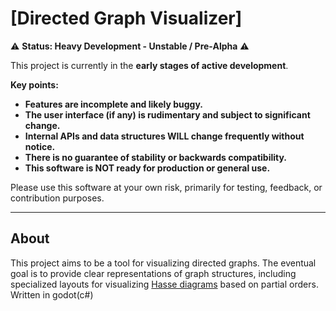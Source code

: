 # [Directed Graph Visualizer]

⚠️ **Status: Heavy Development - Unstable / Pre-Alpha** ⚠️

This project is currently in the **early stages of active development**. 

**Key points:**

*   **Features are incomplete and likely buggy.**
*   **The user interface (if any) is rudimentary and subject to significant change.**
*   **Internal APIs and data structures WILL change frequently without notice.**
*   **There is no guarantee of stability or backwards compatibility.**
*   **This software is NOT ready for production or general use.**

Please use this software at your own risk, primarily for testing, feedback, or contribution purposes.

---

## About

This project aims to be a tool for visualizing directed graphs. The eventual goal is to provide clear representations of graph structures, including specialized layouts for visualizing [Hasse diagrams](https://en.wikipedia.org/wiki/Hasse_diagram) based on partial orders.
Written in godot(c#)
